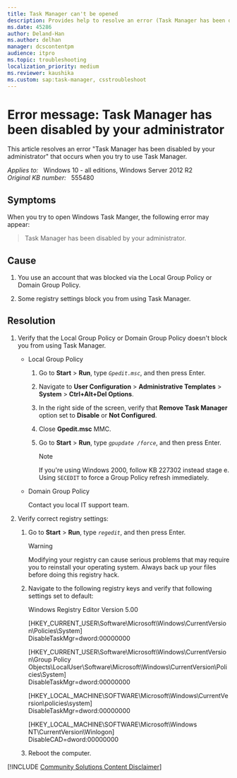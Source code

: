 ```yaml
---
title: Task Manager can't be opened
description: Provides help to resolve an error (Task Manager has been disabled by your administrator) that occurs when you try to use Task Manager.
ms.date: 45286
author: Deland-Han
ms.author: delhan
manager: dcscontentpm
audience: itpro
ms.topic: troubleshooting
localization_priority: medium
ms.reviewer: kaushika
ms.custom: sap:task-manager, csstroubleshoot
---
```

# Error message: Task Manager has been disabled by your administrator

This article resolves an error "Task Manager has been disabled by your administrator" that occurs when you try to use Task Manager.

_Applies to:_ &nbsp; Windows 10 - all editions, Windows Server 2012 R2  
_Original KB number:_ &nbsp; 555480

## Symptoms

When you try to open Windows Task Manger, the following error may appear:

> Task Manager has been disabled by your administrator.

## Cause

1. You use an account that was blocked via the Local Group Policy or Domain Group Policy.

2. Some registry settings block you from using Task Manager.

## Resolution

1. Verify that the Local Group Policy or Domain Group Policy doesn't block you from using Task Manager.

    - Local Group Policy

        1. Go to **Start** > **Run**, type *`Gpedit.msc`*, and then press Enter.

        2. Navigate to **User Configuration** > **Administrative Templates** > **System** > **Ctrl+Alt+Del Options**.

        3. In the right side of the screen, verify that **Remove Task Manager** option set to **Disable** or **Not Configured**.

        4. Close **Gpedit.msc** MMC.

        5. Go to **Start** > **Run**, type *`gpupdate /force`*, and then press Enter.

            > [!NOTE]
            > If you're using Windows 2000, follow KB 227302 instead stage e. Using `SECEDIT` to force a Group Policy refresh immediately.

    - Domain Group Policy

        Contact you local IT support team.

2. Verify correct registry settings:

    1. Go to **Start** > **Run**, type *`regedit`*, and then press Enter.

        > [!WARNING]
        > Modifying your registry can cause serious problems that may require you to reinstall your operating system. Always back up your files before doing this registry hack.

    2. Navigate to the following registry keys and verify that following settings set to default:

        Windows Registry Editor Version 5.00

        [HKEY_CURRENT_USER\Software\Microsoft\Windows\CurrentVersion\Policies\System]  
        DisableTaskMgr=dword:00000000

        [HKEY_CURRENT_USER\Software\Microsoft\Windows\CurrentVersion\Group Policy Objects\LocalUser\Software\Microsoft\Windows\CurrentVersion\Policies\System]  
        DisableTaskMgr=dword:00000000

        [HKEY_LOCAL_MACHINE\SOFTWARE\Microsoft\Windows\CurrentVersion\policies\system\]  
        DisableTaskMgr=dword:00000000

        [HKEY_LOCAL_MACHINE\SOFTWARE\Microsoft\Windows NT\CurrentVersion\Winlogon]  
        DisableCAD=dword:00000000

    3. Reboot the computer.

[!INCLUDE [Community Solutions Content Disclaimer](../../includes/community-solutions-content-disclaimer.md)]
